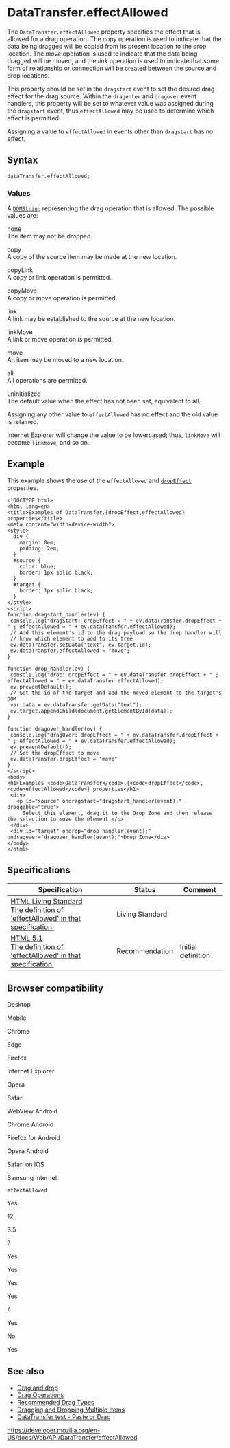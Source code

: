 # DataTransfer.effectAllowed

The `DataTransfer.effectAllowed` property specifies the effect that is allowed for a drag operation. The _copy_ operation is used to indicate that the data being dragged will be copied from its present location to the drop location. The _move_ operation is used to indicate that the data being dragged will be moved, and the _link_ operation is used to indicate that some form of relationship or connection will be created between the source and drop locations.

This property should be set in the `dragstart` event to set the desired drag effect for the drag source. Within the `dragenter` and `dragover` event handlers, this property will be set to whatever value was assigned during the `dragstart` event, thus `effectAllowed` may be used to determine which effect is permitted.

Assigning a value to `effectAllowed` in events other than `dragstart` has no effect.

## Syntax

    dataTransfer.effectAllowed;

### Values

A [`DOMString`](../domstring) representing the drag operation that is allowed. The possible values are:

none  
The item may not be dropped.

copy  
A copy of the source item may be made at the new location.

copyLink  
A copy or link operation is permitted.

copyMove  
A copy or move operation is permitted.

link  
A link may be established to the source at the new location.

linkMove  
A link or move operation is permitted.

move  
An item may be moved to a new location.

all  
All operations are permitted.

uninitialized  
The default value when the effect has not been set, equivalent to all.

Assigning any other value to `effectAllowed` has no effect and the old value is retained.

Internet Explorer will change the value to be lowercased; thus, `linkMove` will become `linkmove`, and so on.

## Example

This example shows the use of the `effectAllowed` and [`dropEffect`](dropeffect) properties.

    <!DOCTYPE html>
    <html lang=en>
    <title>Examples of DataTransfer.{dropEffect,effectAllowed} properties</title>
    <meta content="width=device-width">
    <style>
      div {
        margin: 0em;
        padding: 2em;
      }
      #source {
        color: blue;
        border: 1px solid black;
      }
      #target {
        border: 1px solid black;
      }
    </style>
    <script>
    function dragstart_handler(ev) {
     console.log("dragStart: dropEffect = " + ev.dataTransfer.dropEffect + " ; effectAllowed = " + ev.dataTransfer.effectAllowed);
     // Add this element's id to the drag payload so the drop handler will
     // know which element to add to its tree
     ev.dataTransfer.setData("text", ev.target.id);
     ev.dataTransfer.effectAllowed = "move";
    }

    function drop_handler(ev) {
     console.log("drop: dropEffect = " + ev.dataTransfer.dropEffect + " ; effectAllowed = " + ev.dataTransfer.effectAllowed);
     ev.preventDefault();
     // Get the id of the target and add the moved element to the target's DOM
     var data = ev.dataTransfer.getData("text");
     ev.target.appendChild(document.getElementById(data));
    }

    function dragover_handler(ev) {
     console.log("dragOver: dropEffect = " + ev.dataTransfer.dropEffect + " ; effectAllowed = " + ev.dataTransfer.effectAllowed);
     ev.preventDefault();
     // Set the dropEffect to move
     ev.dataTransfer.dropEffect = "move"
    }
    </script>
    <body>
    <h1>Examples <code>DataTransfer</code>.{<code>dropEffect</code>, <code>effectAllowed</code>} properties</h1>
     <div>
       <p id="source" ondragstart="dragstart_handler(event);" draggable="true">
         Select this element, drag it to the Drop Zone and then release the selection to move the element.</p>
     </div>
     <div id="target" ondrop="drop_handler(event);" ondragover="dragover_handler(event);">Drop Zone</div>
    </body>
    </html>

## Specifications

<table><thead><tr class="header"><th>Specification</th><th>Status</th><th>Comment</th></tr></thead><tbody><tr class="odd"><td><a href="https://html.spec.whatwg.org/multipage/interaction.html#dom-datatransfer-effectallowed">HTML Living Standard<br />
<span class="small">The definition of 'effectAllowed' in that specification.</span></a></td><td><span class="spec-living">Living Standard</span></td><td></td></tr><tr class="even"><td><a href="https://www.w3.org/TR/html51/editing.html#dom-datatransfer-effectallowed">HTML 5.1<br />
<span class="small">The definition of 'effectAllowed' in that specification.</span></a></td><td><span class="spec-rec">Recommendation</span></td><td>Initial definition</td></tr></tbody></table>

## Browser compatibility

Desktop

Mobile

Chrome

Edge

Firefox

Internet Explorer

Opera

Safari

WebView Android

Chrome Android

Firefox for Android

Opera Android

Safari on IOS

Samsung Internet

`effectAllowed`

Yes

12

3.5

?

Yes

Yes

Yes

Yes

4

Yes

No

Yes

## See also

- [Drag and drop](../html_drag_and_drop_api)
- [Drag Operations](../html_drag_and_drop_api/drag_operations)
- [Recommended Drag Types](../html_drag_and_drop_api/recommended_drag_types)
- [Dragging and Dropping Multiple Items](../html_drag_and_drop_api/multiple_items)
- [DataTransfer test - Paste or Drag](https://codepen.io/tech_query/pen/MqGgap)

<a href="https://developer.mozilla.org/en-US/docs/Web/API/DataTransfer/effectAllowed" class="_attribution-link">https://developer.mozilla.org/en-US/docs/Web/API/DataTransfer/effectAllowed</a>
